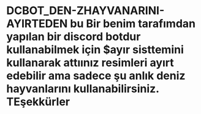 # DCBOT_DEN-ZHAYVANARINI-AYIRTEDEN bu Bir benim tarafımdan yapılan bir discord botdur kullanabilmek için $ayır sisttemini kullanarak attıınız resimleri ayırt edebilir ama sadece şu anlık deniz hayvanlarını kullanabilirsiniz. TEşekkürler
